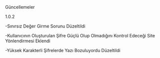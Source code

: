 Güncellemeler

1.0.2

-Sınırsız Değer Girme Sorunu Düzeltildi


-Kullanıcının Oluşturulan Şifre Güçlü Olup Olmadığını Kontrol Edeceği Site Yönlendirmesi Eklendi



-Yüksek Karakterli Şifrelerde Yazı Bozuluyordu Düzeltildi


